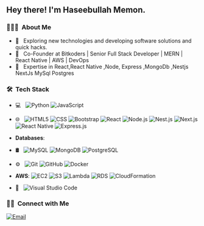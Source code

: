 
<h2> Hey there! I'm Haseebullah Memon.</h2>

<h3> 👨🏻‍💻 &nbsp;About Me </h3>

- 🤔 &nbsp; Exploring new technologies and developing software solutions and quick hacks.
- 💼 &nbsp; Co-Founder at Bitkoders | Senior Full Stack Developer | MERN | React Native | AWS | DevOps
- 🌱 &nbsp; Expertise in React,React Native ,Node, Express ,MongoDb ,Nestjs NextJs MySql Postgres


<h3> 🛠 &nbsp;Tech Stack</h3>

- 💻 &nbsp;
  ![Python](https://img.shields.io/badge/-Python-333333?style=flat&logo=python)
  ![JavaScript](https://img.shields.io/badge/-JavaScript-333333?style=flat&logo=javascript)
- 🌐 &nbsp;
  ![HTML5](https://img.shields.io/badge/-HTML5-333333?style=flat&logo=HTML5)
  ![CSS](https://img.shields.io/badge/-CSS-333333?style=flat&logo=CSS3&logoColor=1572B6)
  ![Bootstrap](https://img.shields.io/badge/-Bootstrap-333333?style=flat&logo=bootstrap&logoColor=563D7C)
 ![React](https://img.shields.io/badge/-React-61DAFB?style=flat-square&logo=react&logoColor=black)
  ![Node.js](https://img.shields.io/badge/-Node.js-339933?style=flat-square&logo=node.js&logoColor=white)
  ![Nest.js](https://img.shields.io/badge/-Nest.js-E0234E?style=flat-square&logo=nestjs&logoColor=white)
  ![Next.js](https://img.shields.io/badge/-Next.js-000000?style=flat-square&logo=next.js&logoColor=white)
  ![React Native](https://img.shields.io/badge/-React%20Native-61DAFB?style=flat-square&logo=react&logoColor=black)
  ![Express.js](https://img.shields.io/badge/-Express.js-000000?style=flat-square&logo=express&logoColor=white)
- **Databases**: 
- 🛢 &nbsp;
  ![MySQL](https://img.shields.io/badge/-MySQL-333333?style=flat&logo=mysql)
  ![MongoDB](https://img.shields.io/badge/-MongoDB-333333?style=flat&logo=mongodb)
  ![PostgreSQL](https://img.shields.io/badge/-PostgreSQL-4169E1?style=flat-square&logo=postgresql&logoColor=white)
- ⚙️ &nbsp;
  ![Git](https://img.shields.io/badge/-Git-333333?style=flat&logo=git)
  ![GitHub](https://img.shields.io/badge/-GitHub-333333?style=flat&logo=github)
  ![Docker](https://img.shields.io/badge/-Docker-2496ED?style=flat-square&logo=docker&logoColor=white)
 
 
 - **AWS**: 
  ![EC2](https://img.shields.io/badge/-EC2-232F3E?style=flat-square&logo=amazon-aws&logoColor=white)
  ![S3](https://img.shields.io/badge/-S3-569A31?style=flat-square&logo=amazon-aws&logoColor=white)
  ![Lambda](https://img.shields.io/badge/-Lambda-FF9900?style=flat-square&logo=amazon-aws&logoColor=white)
  ![RDS](https://img.shields.io/badge/-RDS-FF9900?style=flat-square&logo=amazon-aws&logoColor=white)
  ![CloudFormation](https://img.shields.io/badge/-CloudFormation-FF9900?style=flat-square&logo=amazon-aws&logoColor=white)
 
 
  
- 🔧 &nbsp;
  ![Visual Studio Code](https://img.shields.io/badge/-Visual%20Studio%20Code-333333?style=flat&logo=visual-studio-code&logoColor=007ACC)




<h3> 🤝🏻 &nbsp;Connect with Me </h3>

<p align="lift">
<a href="mailto:haseebullahMemon@gmail.com"><img alt="Email" src="https://img.shields.io/badge/Email-HaseebullahMemon?style=flat-square&logo=gmail"></a>
</p>

